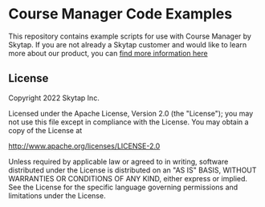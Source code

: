 
# Course Manager Code Examples
This repository contains example scripts for use with Course Manager by Skytap. If you are not already a Skytap customer and would like to learn more about our product, you can [find more information here](https://www.skytap.com/skytap-virtual-it-labs/)

## License 
Copyright 2022 Skytap Inc.

Licensed under the Apache License, Version 2.0 (the "License");
you may not use this file except in compliance with the License.
You may obtain a copy of the License at

<http://www.apache.org/licenses/LICENSE-2.0>

Unless required by applicable law or agreed to in writing, software
distributed under the License is distributed on an "AS IS" BASIS,
WITHOUT WARRANTIES OR CONDITIONS OF ANY KIND, either express or implied.
See the License for the specific language governing permissions and
limitations under the License.
